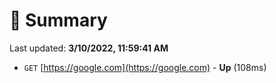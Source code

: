 # 📖 Summary
Last updated: **3/10/2022, 11:59:41 AM**

- `GET` [https://google.com](https://google.com) - **Up** (108ms)
